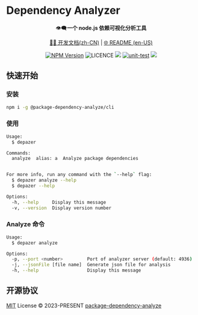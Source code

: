 # Dependency Analyzer

<p align="center">👁️‍🗨️<b>一个 node.js 依赖可视化分析工具</b></p>

<p align="center">
<a href="/docs/index.md">🧑‍💻 开发文档(zh-CN)</a> |
<a href="/README.md">🌐 README (en-US)</a>
</p>

<p align="center">
<a href="https://www.npmjs.com/%40package-dependency-analyze/cli" target="_blank"><img src="https://img.shields.io/npm/v/%40package-dependency-analyze/cli" alt="NPM Version" /></a>
<img alt="LICENCE" src="https://img.shields.io/github/license/package-dependency-analyze/dependency-analyzer">
<a href="https://codecov.io/gh/package-dependency-analyze/dependency-analyzer" > 
 <img src="https://codecov.io/gh/package-dependency-analyze/dependency-analyzer/branch/main/graph/badge.svg?token=IOMUECCGVD"/></a>
<a href="https://github.com/package-dependency-analyze/dependency-analyzer/actions/workflows/unit-test.yaml"><img src="https://github.com/package-dependency-analyze/dependency-analyzer/actions/workflows/unit-test.yaml/badge.svg" alt="unit-test" /></a>
<a href="https://package-dependency-analyze.github.io/dependency-analyzer/"><img src="https://github.com/package-dependency-analyze/dependency-analyzer/actions/workflows/deploy-docs.yml/badge.svg" /></a>
</p>

## 快速开始

### 安装

```bash
npm i -g @package-dependency-analyze/cli
```

### 使用

```bash
Usage:
  $ depazer

Commands:
  analyze  alias: a  Analyze package dependencies


For more info, run any command with the `--help` flag:
  $ depazer analyze --help
  $ depazer --help

Options:
  -h, --help     Display this message
  -v, --version  Display version number
```

### Analyze 命令

```bash
Usage:
  $ depazer analyze

Options:
  -p, --port <number>         Port of analyzer server (default: 4936)
  -j, --jsonFile [file name]  Generate json file for analysis
  -h, --help                  Display this message
```

## 开源协议

[MIT](./LICENSE) License &copy; 2023-PRESENT [package-dependency-analyze](https://github.com/package-dependency-analyze)
